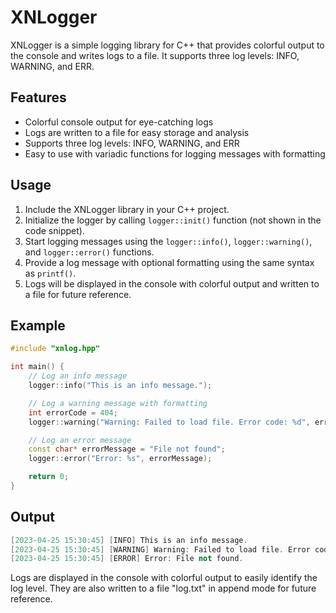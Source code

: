 # XNLogger

XNLogger is a simple logging library for C++ that provides colorful output to the console and writes logs to a file. It supports three log levels: INFO, WARNING, and ERR.

## Features

- Colorful console output for eye-catching logs
- Logs are written to a file for easy storage and analysis
- Supports three log levels: INFO, WARNING, and ERR
- Easy to use with variadic functions for logging messages with formatting

## Usage

1. Include the XNLogger library in your C++ project.
2. Initialize the logger by calling `logger::init()` function (not shown in the code snippet).
3. Start logging messages using the `logger::info()`, `logger::warning()`, and `logger::error()` functions.
4. Provide a log message with optional formatting using the same syntax as `printf()`.
5. Logs will be displayed in the console with colorful output and written to a file for future reference.

## Example

```cpp
#include "xnlog.hpp"

int main() {
    // Log an info message
    logger::info("This is an info message.");

    // Log a warning message with formatting
    int errorCode = 404;
    logger::warning("Warning: Failed to load file. Error code: %d", errorCode);

    // Log an error message
    const char* errorMessage = "File not found";
    logger::error("Error: %s", errorMessage);

    return 0;
}
```

## Output

```cpp
[2023-04-25 15:30:45] [INFO] This is an info message.
[2023-04-25 15:30:45] [WARNING] Warning: Failed to load file. Error code: 404.
[2023-04-25 15:30:45] [ERROR] Error: File not found.
```
Logs are displayed in the console with colorful output to easily identify the log level. They are also written to a file "log.txt" in append mode for future reference.
